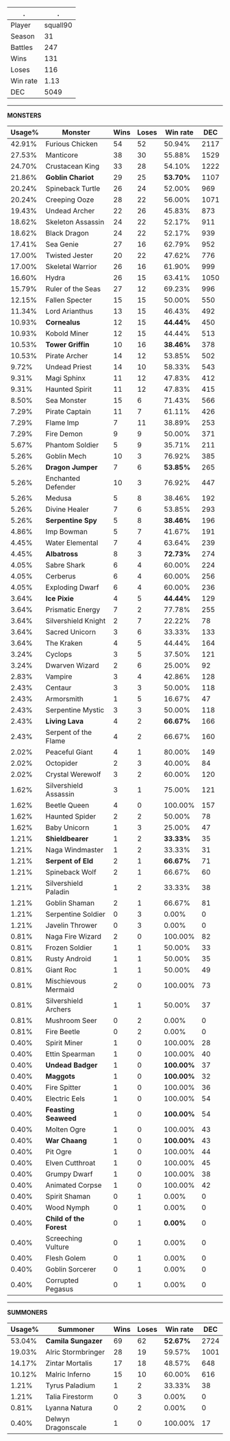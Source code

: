 .|.
|-|-
Player|squall90
Season|31
Battles|247
Wins|131
Loses|116
Win rate|1.13
DEC|5049

---
**MONSTERS**

Usage%|Monster|Wins|Loses|Win rate|DEC|
-|-|-|-|-|-|
42.91%|Furious Chicken|54|52|50.94%|2117|
27.53%|Manticore|38|30|55.88%|1529|
24.70%|Crustacean King|33|28|54.10%|1222|
21.86%|**Goblin Chariot**|29|25|**53.70%**|1107|
20.24%|Spineback Turtle|26|24|52.00%|969|
20.24%|Creeping Ooze|28|22|56.00%|1071|
19.43%|Undead Archer|22|26|45.83%|873|
18.62%|Skeleton Assassin|24|22|52.17%|911|
18.62%|Black Dragon|24|22|52.17%|939|
17.41%|Sea Genie|27|16|62.79%|952|
17.00%|Twisted Jester|20|22|47.62%|776|
17.00%|Skeletal Warrior|26|16|61.90%|999|
16.60%|Hydra|26|15|63.41%|1050|
15.79%|Ruler of the Seas|27|12|69.23%|996|
12.15%|Fallen Specter|15|15|50.00%|550|
11.34%|Lord Arianthus|13|15|46.43%|492|
10.93%|**Cornealus**|12|15|**44.44%**|450|
10.93%|Kobold Miner|12|15|44.44%|513|
10.53%|**Tower Griffin**|10|16|**38.46%**|378|
10.53%|Pirate Archer|14|12|53.85%|502|
9.72%|Undead Priest|14|10|58.33%|543|
9.31%|Magi Sphinx|11|12|47.83%|412|
9.31%|Haunted Spirit|11|12|47.83%|415|
8.50%|Sea Monster|15|6|71.43%|566|
7.29%|Pirate Captain|11|7|61.11%|426|
7.29%|Flame Imp|7|11|38.89%|253|
7.29%|Fire Demon|9|9|50.00%|371|
5.67%|Phantom Soldier|5|9|35.71%|211|
5.26%|Goblin Mech|10|3|76.92%|385|
5.26%|**Dragon Jumper**|7|6|**53.85%**|265|
5.26%|Enchanted Defender|10|3|76.92%|447|
5.26%|Medusa|5|8|38.46%|192|
5.26%|Divine Healer|7|6|53.85%|293|
5.26%|**Serpentine Spy**|5|8|**38.46%**|196|
4.86%|Imp Bowman|5|7|41.67%|191|
4.45%|Water Elemental|7|4|63.64%|239|
4.45%|**Albatross**|8|3|**72.73%**|274|
4.05%|Sabre Shark|6|4|60.00%|224|
4.05%|Cerberus|6|4|60.00%|256|
4.05%|Exploding Dwarf|6|4|60.00%|236|
3.64%|**Ice Pixie**|4|5|**44.44%**|129|
3.64%|Prismatic Energy|7|2|77.78%|255|
3.64%|Silvershield Knight|2|7|22.22%|78|
3.64%|Sacred Unicorn|3|6|33.33%|133|
3.64%|The Kraken|4|5|44.44%|164|
3.24%|Cyclops|3|5|37.50%|121|
3.24%|Dwarven Wizard|2|6|25.00%|92|
2.83%|Vampire|3|4|42.86%|128|
2.43%|Centaur|3|3|50.00%|118|
2.43%|Armorsmith|1|5|16.67%|47|
2.43%|Serpentine Mystic|3|3|50.00%|118|
2.43%|**Living Lava**|4|2|**66.67%**|166|
2.43%|Serpent of the Flame|4|2|66.67%|160|
2.02%|Peaceful Giant|4|1|80.00%|149|
2.02%|Octopider|2|3|40.00%|84|
2.02%|Crystal Werewolf|3|2|60.00%|120|
1.62%|Silvershield Assassin|3|1|75.00%|121|
1.62%|Beetle Queen|4|0|100.00%|157|
1.62%|Haunted Spider|2|2|50.00%|78|
1.62%|Baby Unicorn|1|3|25.00%|47|
1.21%|**Shieldbearer**|1|2|**33.33%**|35|
1.21%|Naga Windmaster|1|2|33.33%|31|
1.21%|**Serpent of Eld**|2|1|**66.67%**|71|
1.21%|Spineback Wolf|2|1|66.67%|60|
1.21%|Silvershield Paladin|1|2|33.33%|38|
1.21%|Goblin Shaman|2|1|66.67%|81|
1.21%|Serpentine Soldier|0|3|0.00%|0|
1.21%|Javelin Thrower|0|3|0.00%|0|
0.81%|Naga Fire Wizard|2|0|100.00%|82|
0.81%|Frozen Soldier|1|1|50.00%|33|
0.81%|Rusty Android|1|1|50.00%|35|
0.81%|Giant Roc|1|1|50.00%|49|
0.81%|Mischievous Mermaid|2|0|100.00%|73|
0.81%|Silvershield Archers|1|1|50.00%|37|
0.81%|Mushroom Seer|0|2|0.00%|0|
0.81%|Fire Beetle|0|2|0.00%|0|
0.40%|Spirit Miner|1|0|100.00%|28|
0.40%|Ettin Spearman|1|0|100.00%|40|
0.40%|**Undead Badger**|1|0|**100.00%**|37|
0.40%|**Maggots**|1|0|**100.00%**|32|
0.40%|Fire Spitter|1|0|100.00%|36|
0.40%|Electric Eels|1|0|100.00%|54|
0.40%|**Feasting Seaweed**|1|0|**100.00%**|54|
0.40%|Molten Ogre|1|0|100.00%|43|
0.40%|**War Chaang**|1|0|**100.00%**|43|
0.40%|Pit Ogre|1|0|100.00%|44|
0.40%|Elven Cutthroat|1|0|100.00%|45|
0.40%|Grumpy Dwarf|1|0|100.00%|38|
0.40%|Animated Corpse|1|0|100.00%|42|
0.40%|Spirit Shaman|0|1|0.00%|0|
0.40%|Wood Nymph|0|1|0.00%|0|
0.40%|**Child of the Forest**|0|1|**0.00%**|0|
0.40%|Screeching Vulture|0|1|0.00%|0|
0.40%|Flesh Golem|0|1|0.00%|0|
0.40%|Goblin Sorcerer|0|1|0.00%|0|
0.40%|Corrupted Pegasus|0|1|0.00%|0|

---
**SUMMONERS**

Usage%|Summoner|Wins|Loses|Win rate|DEC|
-|-|-|-|-|-|
53.04%|**Camila Sungazer**|69|62|**52.67%**|2724|
19.03%|Alric Stormbringer|28|19|59.57%|1001|
14.17%|Zintar Mortalis|17|18|48.57%|648|
10.12%|Malric Inferno|15|10|60.00%|616|
1.21%|Tyrus Paladium|1|2|33.33%|38|
1.21%|Talia Firestorm|0|3|0.00%|0|
0.81%|Lyanna Natura|0|2|0.00%|0|
0.40%|Delwyn Dragonscale|1|0|100.00%|17|
